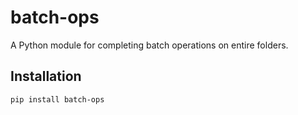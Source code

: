 # batch-ops
A Python module for completing batch operations on entire folders.

## Installation
`pip install batch-ops`
